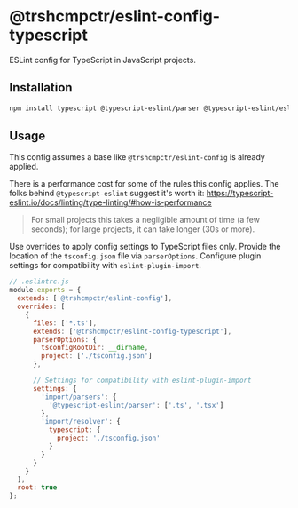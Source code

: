 # @trshcmpctr/eslint-config-typescript

ESLint config for TypeScript in JavaScript projects.

## Installation

```sh
npm install typescript @typescript-eslint/parser @typescript-eslint/eslint-plugin eslint-import-resolver-typescript @trshcmpctr/eslint-config-typescript --save-dev
```

## Usage

This config assumes a base like `@trshcmpctr/eslint-config` is already applied.

There is a performance cost for some of the rules this config applies.
The folks behind `@typescript-eslint` suggest it's worth it: <https://typescript-eslint.io/docs/linting/type-linting/#how-is-performance>

> For small projects this takes a negligible amount of time (a few seconds);
for large projects, it can take longer (30s or more).

Use overrides to apply config settings to TypeScript files only.
Provide the location of the `tsconfig.json` file via `parserOptions`.
Configure plugin settings for compatibility with `eslint-plugin-import`.

```js
// .eslintrc.js
module.exports = {
  extends: ['@trshcmpctr/eslint-config'],
  overrides: [
    {
      files: ['*.ts'],
      extends: ['@trshcmpctr/eslint-config-typescript'],
      parserOptions: {
        tsconfigRootDir: __dirname,
        project: ['./tsconfig.json']
      },

      // Settings for compatibility with eslint-plugin-import
      settings: {
        'import/parsers': {
          '@typescript-eslint/parser': ['.ts', '.tsx']
        },
        'import/resolver': {
          typescript: {
            project: './tsconfig.json'
          }
        }
      }
    }
  ],
  root: true
};
```
